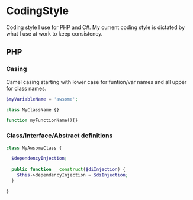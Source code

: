 # CodingStyle
Coding style I use for PHP and C#. My current coding style is dictated by what I use at work to keep consistency. 


## PHP 

### Casing
Camel casing starting with lower case for funtion/var names and all upper for class names.
```php 
$myVariableName = 'awsome';

class MyClassName {}

function myFunctionName(){}
```
 

### Class/Interface/Abstract definitions
```php 
class MyAwsomeClass {

  $dependencyInjection; 
  
  public function __construct($diInjection) {
    $this->dependencyInjection = $diInjection;
  }
  
}
```
